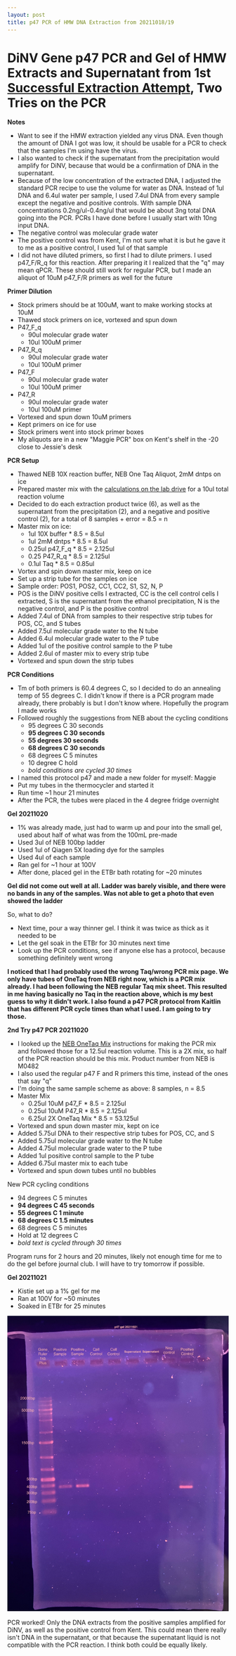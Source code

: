 ```yaml
---
layout: post
title: p47 PCR of HMW DNA Extraction from 20211018/19
---
```


# DiNV Gene p47 PCR and Gel of HMW Extracts and Supernatant from 1st [Successful Extraction Attempt](https://meschedl.github.io/Unckless-Lab-Notebook-Maggie/2021/10/19/HMW-2.html), Two Tries on the PCR

**Notes**
- Want to see if the HMW extraction yielded any virus DNA. Even though the amount of DNA I got was low, it should be usable for a PCR to check that the samples I'm using have the virus.
- I also wanted to check if the supernatant from the precipitation would amplify for DiNV, because that would be a confirmation of DNA in the supernatant.
- Because of the low concentration of the extracted DNA, I adjusted the standard PCR recipe to use the volume for water as DNA. Instead of 1ul DNA and 6.4ul water per sample, I used 7.4ul DNA from every sample except the negative and positive controls. With sample DNA concentrations 0.2ng/ul-0.4ng/ul that would be about 3ng total DNA going into the PCR. PCRs I have  done before I usually start with 10ng input DNA.
- The negative control was molecular grade water
- The positive control was from Kent, I'm not sure what it is but he gave it to me as a positive control, I used 1ul of that sample
- I did not have diluted primers, so first I had to dilute primers. I used p47_F/R_q for this reaction. After preparing it I realized that the "q" may mean qPCR. These should still work for regular PCR, but I made an aliquot of 10uM p47_F/R primers as well for the future

**Primer Dilution**
- Stock primers should be at 100uM, want to make working stocks at 10uM
- Thawed stock primers on ice, vortexed and spun down
- P47_F_q
  - 90ul molecular grade water
  - 10ul 100uM primer
- P47_R_q
  - 90ul molecular grade water
  - 10ul 100uM primer
- P47_F
  - 90ul molecular grade water
  - 10ul 100uM primer
- P47_R
  - 90ul molecular grade water
  - 10ul 100uM primer
- Vortexed and spun down 10uM primers
- Kept primers on ice for use
- Stock primers went into stock primer boxes
- My aliquots are in a new "Maggie PCR" box on Kent's shelf in the -20 close to Jessie's desk

**PCR Setup**
- Thawed NEB 10X reaction buffer, NEB One Taq Aliquot, 2mM dntps on ice
- Prepared master mix with the [calculations on the lab drive](https://docs.google.com/spreadsheets/d/1Ryoix_3KxDNlHan1rXbiCSGwmgGMctBP/edit#gid=631411342) for a 10ul total reaction volume
- Decided to do each extraction product twice (6), as well as the supernatant from the precipitation (2), and a negative and positive control (2), for a total of 8 samples + error = 8.5 = n
- Master mix on ice:
  - 1ul 10X buffer * 8.5 = 8.5ul
  - 1ul 2mM dntps * 8.5 = 8.5ul
  - 0.25ul p47_F_q * 8.5 = 2.125ul
  - 0.25 P47_R_q * 8.5 = 2.125ul
  - 0.1ul Taq * 8.5 = 0.85ul
- Vortex and spin down master mix, keep on ice
- Set up a strip tube for the samples on ice
- Sample order: POS1, POS2, CC1, CC2, S1, S2, N, P
- POS is the DiNV positive cells I extracted, CC is the cell control cells I extracted, S is the supernatant from the ethanol precipitation, N is the negative control, and P is the positive control
- Added 7.4ul of DNA from samples to their respective strip tubes for POS, CC, and S tubes
- Added 7.5ul molecular grade water to the N tube
- Added 6.4ul molecular grade water to the P tube
- Added 1ul of the positive control sample to the P tube
- Added 2.6ul of master mix to every strip tube
- Vortexed and spun down the strip tubes

**PCR Conditions**
- Tm of both primers is 60.4 degrees C, so I decided to do an annealing temp of 55 degrees C. I didn't know if there is a PCR program made already, there probably is but I don't know where. Hopefully the program I made works
- Followed roughly the suggestions from NEB about the cycling conditions
  - 95 degrees C 30 seconds
  - **95 degrees C 30 seconds**
  - **55 degrees 30 seconds**
  - **68 degrees C 30 seconds**
  - 68 degrees C 5 minutes
  - 10 degree C hold
  - _bold conditions are cycled 30 times_
- I named this protocol p47 and made a new folder for myself: Maggie
- Put my tubes in the thermocycler and started it
- Run time ~1 hour 21 minutes
- After the PCR, the tubes were placed in the 4 degree fridge overnight

**Gel 20211020**
- 1% was already made, just had to warm up and pour into the small gel, used about half of what was from the 100mL pre-made
- Used 3ul of NEB 100bp ladder
- Used 1ul of Qiagen 5X loading dye for the samples
- Used 4ul of each sample
- Ran gel for ~1 hour at 100V
- After done, placed gel in the ETBr bath rotating for ~20 minutes

**Gel did not come out well at all. Ladder was barely visible, and there were no bands in any of the samples. Was not able to get a photo that even showed the ladder**

So, what to do?
- Next time, pour a way thinner gel. I think it was twice as thick as it needed to be
- Let the gel soak in the ETBr for 30 minutes next time
- Look up the PCR conditions, see if anyone else has a protocol, because something definitely went wrong

**I noticed that I had probably used the wrong Taq/wrong PCR mix page. We only have tubes of OneTaq from NEB right now, which is a PCR mix already. I had been following the NEB regular Taq mix sheet. This resulted in me having basically no Taq in the reaction above, which is my best guess to why it didn't work. I also found a p47 PCR protocol from Kaitlin that has different PCR cycle times than what I used. I am going to try those.**

**2nd Try p47 PCR 20211020**
- I looked up the [NEB OneTaq Mix](https://www.neb.com/protocols/2012/09/06/protocol-for-onetaq-2x-master-mix-with-standard-buffer-m0482) instructions for making the PCR mix and followed those for a 12.5ul reaction volume. This is a 2X mix, so half of the PCR reaction should be this mix. Product number from NEB is M0482
- I also used the regular p47 F and R primers this time, instead of the ones that say "q"
- I'm doing the same sample scheme as above: 8 samples, n = 8.5
- Master Mix  
  - 0.25ul 10uM p47_F * 8.5 = 2.125ul
  - 0.25ul 10uM P47_R * 8.5 = 2.125ul
  - 6.25ul 2X OneTaq Mix * 8.5 = 53.125ul
- Vortexed and spun down master mix, kept on ice
- Added 5.75ul DNA to their respective strip tubes for POS, CC, and S
- Added 5.75ul molecular grade water to the N tube
- Added 4.75ul molecular grade water to the P tube
- Added 1ul positive control sample to the P tube
- Added 6.75ul master mix to each tube
- Vortexed and spun down tubes until no bubbles

New PCR cycling conditions
- 94 degrees C 5 minutes
- **94 degrees C 45 seconds**
- **55 degrees C 1 minute**
- **68 degrees C 1.5 minutes**
- 68 degrees C 5 minutes
- Hold at 12 degrees C
- _bold text is cycled through 30 times_

Program runs for 2 hours and 20 minutes, likely not enough time for me to do the gel before journal club. I will have to try tomorrow if possible.

**Gel 20211021**
- Kistie set up a 1% gel for me
- Ran at 100V for ~50 minutes
- Soaked in ETBr for 25 minutes

![](https://raw.githubusercontent.com/meschedl/Unckless-Lab-Notebook-Maggie/master/images/20211021-p47-gel.jpeg)

PCR worked! Only the DNA extracts from the positive samples amplified for DiNV, as well as the positive control from Kent. This could mean there really isn't DNA in the supernatant, or that because the supernatant liquid is not compatible with the PCR reaction. I think both could be equally likely.
